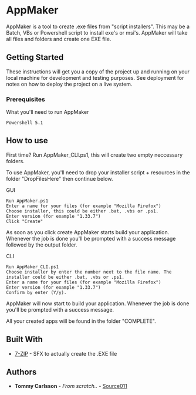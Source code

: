 # AppMaker

AppMaker is a tool to create .exe files from "script installers". This may be a Batch, VBs or Powershell script to install exe's or msi's. AppMaker will take all files and folders and create one EXE file.

## Getting Started

These instructions will get you a copy of the project up and running on your local machine for development and testing purposes. See deployment for notes on how to deploy the project on a live system.

### Prerequisites

What you'll need to run AppMaker

```
Powershell 5.1
```

## How to use

First time? Run AppMaker_CLI.ps1, this will create two empty neccessary folders.

To use AppMaker, you'll need to drop your installer script + resources in the folder "DropFilesHere" then continue below.

GUI
```
Run AppMaker.ps1
Enter a name for your files (for example "Mozilla Firefox")
Choose installer, this could be either .bat, .vbs or .ps1.
Enter version (for example "1.33.7")
Click "Create"
```
As soon as you click create AppMaker starts build your application. Whenever the job is done you'll be prompted with a success message followed by the output folder.

CLI
```
Run AppMaker_CLI.ps1
Choose installer by enter the number next to the file name. The installer could be either .bat, .vbs or .ps1.
Enter a name for your files (for example "Mozilla Firefox")
Enter version (for example "1.33.7")
Confirm by enter (Y/y).
```
AppMaker will now start to build your application. Whenever the job is done you'll be prompted with a success message.

All your created apps will be found in the folder "COMPLETE".

## Built With

* [7-ZIP](https://www.7-zip.org/7z.html) - SFX to actually create the .EXE file


## Authors

* **Tommy Carlsson** - *From scratch..* - [Source011](https://github.com/source011)
